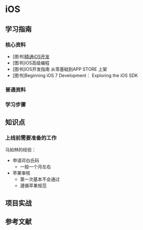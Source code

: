 # iOS

## 学习指南

### 核心资料

* [图书][精通iOS开发](http://product.dangdang.com/25113926.html)
* [图书]iOS高级编程
* [图书]IOS开发指南 从零基础到APP STORE 上架
* [图书]Beginning iOS 7 Development： Exploring the iOS SDK

### 普通资料

### 学习步骤

## 知识点

### 上线前需要准备的工作

马如林的经验：

* 申请邓白氏码
  * 一般一个月左右
* 苹果审核
  * 第一次基本不会通过
  * 遵循苹果规范

## 项目实战

## 参考文献
